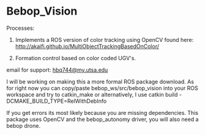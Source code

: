 # Bebop_Vision
Processes:

1. Implements a ROS version of color tracking using OpenCV found here: http://akaifi.github.io/MultiObjectTrackingBasedOnColor/

2. Formation control based on color coded UGV's.

email for support: hbq744@my.utsa.edu

I will be working on making this a more formal ROS package download. As for right now you can copy/paste bebop_ws/src/bebop_vision
into your ROS workspace and try to catkin_make or alternatively, I use catkin build -DCMAKE_BUILD_TYPE=RelWithDebInfo

If you get errors its most likely because you are missing dependencies. This package uses OpenCV and the bebop_autonomy driver, you will also need a bebop drone.
